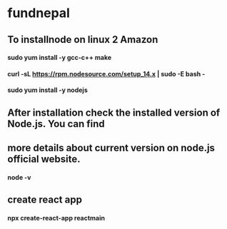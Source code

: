 # fundnepal
## To installnode on linux 2 Amazon
#### sudo yum install -y gcc-c++ make
#### curl -sL https://rpm.nodesource.com/setup_14.x | sudo -E bash -
#### sudo yum install -y nodejs

## After installation check the installed version of Node.js. You can find
## more details about current version on node.js official website.

#### node -v 

## create react app

#### npx create-react-app reactmain